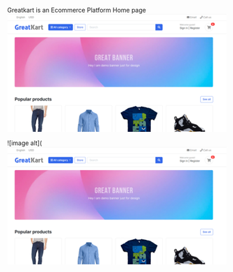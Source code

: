 Greatkart is an Ecommerce Platform
Home page
![image alt](https://github.com/vipinvijaipillai/greatkart-ecommerce/blob/6d76a5efb3194f09e5f55423ea9b76ae9a3ca4fd/ecc1.png)

![image alt](![image alt](https://github.com/vipinvijaipillai/greatkart-ecommerce/blob/6d76a5efb3194f09e5f55423ea9b76ae9a3ca4fd/ecc1.png)

